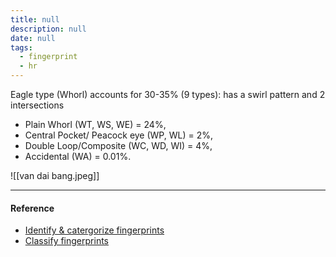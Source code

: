 ```yaml
---
title: null
description: null
date: null
tags:
  - fingerprint
  - hr
---
```


Eagle type (Whorl) accounts for 30-35% (9 types): has a swirl pattern and 2 intersections

- Plain Whorl (WT, WS, WE) = 24%,
- Central Pocket/ Peacock eye (WP, WL) = 2%,
- Double Loop/Composite (WC, WD, WI) = 4%,
- Accidental (WA) = 0.01%.

![[van dai bang.jpeg]]

---

#### Reference

- [Identify & catergorize fingerprints](https://lindanga.com/nhan-dien-phan-loai-dau-van-tay/)
- [Classify fingerprints](https://www.youtube.com/watch?v=D-vJ7jylkf8)
